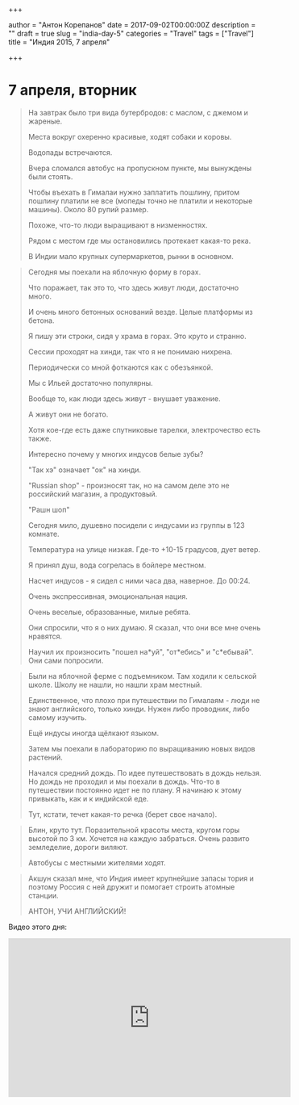 

+++

author = "Антон Корепанов"
date = 2017-09-02T00:00:00Z
description = ""
draft = true
slug = "india-day-5"
categories = "Travel"
tags = ["Travel"]
title = "Индия 2015, 7 апреля"

+++

# 7 апреля, вторник

>  На завтрак было три вида бутербродов: с маслом, с джемом и жареные.
>
>  Места вокруг охеренно красивые, ходят собаки и коровы.
>
>  Водопады встречаются.
>
>  Вчера сломался автобус на пропускном пункте, мы вынуждены были стоять.
>
>  Чтобы въехать в Гималаи нужно заплатить пошлину, притом пошлину платили не все (мопеды точно не платили и некоторые машины). Около 80 рупий размер.
>
>  Похоже, что-то люди выращивают в низменностях.
>
>  Рядом с местом где мы остановились протекает какая-то река.
>
>  В Индии мало крупных супермаркетов, рынки в основном.

> Сегодня мы поехали на яблочную форму в горах.
>
> Что поражает, так это то, что здесь живут люди, достаточно много.
>
> И очень много бетонных оснований везде. Целые платформы из бетона.
>
> Я пишу эти строки, сидя у храма в горах. Это круто и странно.
>
> Сессии проходят на хинди, так что я не понимаю нихрена.
>
> Периодически со мной фоткаются как с обезъянкой.
>
> Мы с Ильей достаточно популярны.
>
> Вообще то, как люди здесь живут - внушает уважение.
>
> А живут они не богато.
>
> Хотя кое-где есть даже спутниковые тарелки, электрочество есть также.
>
> Интересно почему у многих индусов белые зубы?
>
> "Так хэ" означает "ок" на хинди.
>
> "Russian shop" - произносят так, но на самом деле это не российский магазин, а продуктовый.
>
> "Рашн шоп"
>
> Сегодня мило, душевно посидели с индусами из группы в 123 комнате.
>
> Температура на улице низкая. Где-то +10-15 градусов, дует ветер.
>
> Я принял душ, вода согрелась в бойлере местном.
>
> Насчет индусов - я сидел с ними часа два, наверное. До 00:24.
>
> Очень экспрессивная, эмоциональная нация.
>
> Очень веселые, образованные, милые ребята.
>
> Они спросили, что я о них думаю. Я сказал, что они все мне очень нравятся.
>
> Научил их произносить "пошел на\*уй", "от\*ебись" и "с\*ебывай". Они сами попросили.

> Были на яблочной ферме с подъемником. Там ходили к сельской школе. Школу не нашли, но нашли храм местный.
>
> Единственное, что плохо при путешествии по Гималаям - люди не знают английского, только хинди. Нужен либо проводник, либо самому изучить.
>
> Ещё индусы иногда щёлкают языком.
>
> Затем мы поехали в лабораторию по выращиванию новых видов растений.
>
> Начался средний дождь. По идее путешествовать в дождь нельзя. Но дождь не проходил и мы поехали в дождь. Что-то в путешествии постоянно идет не по плану. Я начинаю к этому привыкать, как и к индийской еде.
>
> Тут, кстати, течет какая-то речка (берет свое начало).

> Блин, круто тут. Поразительной красоты места, кругом горы высотой по 3 км. Хочется на каждую забраться. Очень развито земледелие, дороги виляют.
>
> Автобусы с местными жителями ходят.

> Акшун сказал мне, что Индия имеет крупнейшие запасы тория и поэтому Россия с ней дружит и помогает строить атомные станции.
>
> АНТОН, УЧИ АНГЛИЙСКИЙ!

Видео этого дня:
<div style="text-align: center">
<iframe width="560" height="315" src="https://www.youtube.com/embed/OTDXLSE_GR0" frameborder="0" allowfullscreen></iframe>
</div>